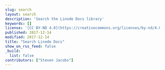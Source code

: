 ```yaml
---
slug: search
layout: search
description: 'Search the Linode Docs library'
keywords: []
license: '[CC BY-ND 4.0](https://creativecommons.org/licenses/by-nd/4.0)'
published: 2017-12-14
modified: 2017-12-14
title: "Search Linode Docs"
show_on_rss_feed: false
_build:
  list: false
contributors: ["Steven Jacobs"]
---
```


<!--

Support for deprecated GCSE results URL:

https://github.com/linode/docs/blob/9cfe68514b190fbd9d29130736cc54543f5e6e1c/themes/docsmith/layouts/404.html#L15

See GH #25

-->

